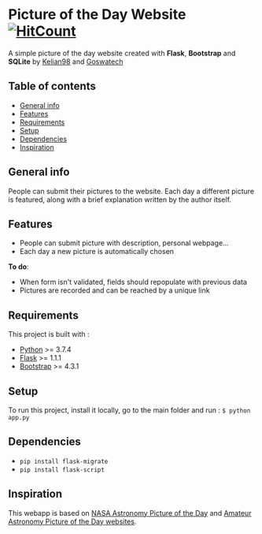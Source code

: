 # Picture of the Day Website [![HitCount](http://hits.dwyl.io/Kelian98/Picture-of-the-Day-Website.svg)](http://hits.dwyl.io/Kelian98/Picture-of-the-Day-Website)

 A simple picture of the day website created with **Flask**, **Bootstrap** and **SQLite** by [Kelian98](https://github.com/Kelian98) and [Goswatech](https://github.com/GoswaTech)
 
## Table of contents
* [General info](#general-info)
* [Features](#features)
* [Requirements](#requirements)
* [Setup](#setup)
* [Dependencies](#dependencies)
* [Inspiration](#inspiration)

## General info
People can submit their pictures to the website. Each day a different picture is featured, along with a brief explanation written by the author itself.

## Features
- People can submit picture with description, personal webpage...
- Each day a new picture is automatically chosen

**To do**:
- When form isn't validated, fields should repopulate with previous data
- Pictures are recorded and can be reached by a unique link

## Requirements
This project is built with :
- [Python](https://www.python.org/downloads/release/) >=  3.7.4
- [Flask](https://flask.palletsprojects.com/) >=  1.1.1
- [Bootstrap](https://getbootstrap.com/) >= 4.3.1

## Setup
To run this project, install it locally, go to the main folder and run :
`$ python app.py`

## Dependencies
- `pip install flask-migrate`
- `pip install flask-script`

## Inspiration
This webapp is based on [NASA Astronomy Picture of the Day](https://apod.nasa.gov/apod/astropix.html) and [Amateur Astronomy Picture of the Day websites](http://www.aapodx2.com/).
